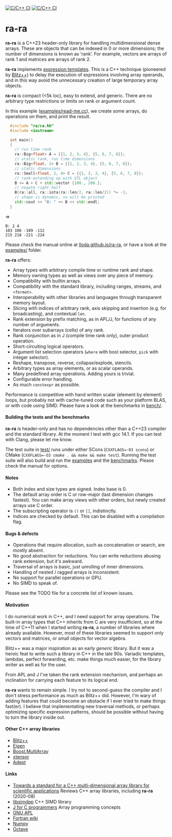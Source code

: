 
[![C/C++ CI](https://github.com/lloda/ra-ra/actions/workflows/gcc14.yml/badge.svg)](https://github.com/lloda/ra-ra/actions/workflows/gcc14.yml) [![C/C++ CI](https://github.com/lloda/ra-ra/actions/workflows/gcc14-no-sanitize.yml/badge.svg)](https://github.com/lloda/ra-ra/actions/workflows/gcc14-no-sanitize.yml)

# ra-ra

**ra-ra** is a C++23 header-only library for handling multidimensional dense arrays. These are objects that can be indexed in 0 or more dimensions; the number of dimensions is known as ‘rank’. For example, vectors are arrays of rank 1 and matrices are arrays of rank 2.

**ra-ra** implements [expression templates](https://en.wikipedia.org/wiki/Expression_templates). This is a C++ technique (pioneered by [Blitz++](http://blitz.sourceforge.net)) to delay the execution of expressions involving array operands, and in this way avoid the unnecessary creation of large temporary array objects.

**ra-ra** is compact (<5k loc), easy to extend, and generic. There are no arbitrary type restrictions or limits on rank or argument count.

In this example ([examples/read-me.cc](examples/read-me.cc)), we create some arrays, do operations on them, and print the result.

```c++
  #include "ra/ra.hh"
  #include <iostream>

  int main()
  {
    // run time rank
    ra::Big<float> A = {{1, 2, 3, 4}, {5, 6, 7, 8}};
    // static rank, run time dimensions
    ra::Big<float, 2> B = {{1, 2, 3, 4}, {5, 6, 7, 8}};
    // static dimensions
    ra::Small<float, 2, 4> C = {{1, 2, 3, 4}, {5, 6, 7, 8}};
    // rank-extending op with STL object
    B += A + C + std::vector {100., 200.};
    // negate right half
    B(ra::all, ra::iota(ra::len/2, ra::len/2)) *= -1;
    // shape is dynamic, so will be printed
    std::cout << "B: " << B << std::endl;
  }
```
⇒
```
B: 2 4
103 106 -109 -112
215 218 -221 -224
```

Please check the manual online at [lloda.github.io/ra-ra](https://lloda.github.io/ra-ra), or have a look at the [examples/](examples/) folder.

**ra-ra** offers:

* Array types with arbitrary compile time or runtime rank and shape.
* Memory owning types as well as views over any piece of memory.
* Compatibility with builtin arrays.
* Compatibility with the standard library, including ranges, streams, and `<format>`.
* Interoperability with other libraries and languages through transparent memory layout.
* Slicing with indices of arbitrary rank, axis skipping and insertion (e.g. for broadcasting), and contextual `len`.
* Rank extension by prefix matching, as in APL/J, for functions of any number of arguments.
* Iterators over subarrays (cells) of any rank.
* Rank conjunction as in J (compile time rank only), outer product operation.
* Short-circuiting logical operators.
* Argument list selection operators (`where` with bool selector, `pick` with integer selector).
* Reshape, transpose, reverse, collapse/explode, stencils.
* Arbitrary types as array elements, or as scalar operands.
* Many predefined array operations. Adding yours is trivial.
* Configurable error handling.
* As much `constexpr` as possible.

Performance is competitive with hand written scalar (element by element) loops, but probably not with cache-tuned code such as your platform BLAS, or with code using SIMD. Please have a look at the benchmarks in [bench/](bench/).

#### Building the tests and the benchmarks

**ra-ra** is header-only and has no dependencies other than a C++23 compiler and the standard library. At the moment I test with gcc 14.1. If you can test with Clang, please let me know.

The test suite in [test/](test/) runs under either SCons (`CXXFLAGS=-O3 scons`) or CMake (`CXXFLAGS=-O3 cmake . && make && make test`). Running the test suite will also build and run the [examples](examples/) and the [benchmarks](bench/). Please check the manual for options.

#### Notes

* Both index and size types are signed. Index base is 0.
* The default array order is C or row-major (last dimension changes fastest). You can make array views with other orders, but newly created arrays use C order.
* The subscripting operator is `()` or `[]`, indistinctly.
* Indices are checked by default. This can be disabled with a compilation flag.

#### Bugs & defects

* Operations that require allocation, such as concatenation or search, are mostly absent.
* No good abstraction for reductions. You can write reductions abusing rank extension, but it's awkward.
* Traversal of arrays is basic, just unrolling of inner dimensions.
* Handling of nested / ragged arrays is inconsistent.
* No support for parallel operations or GPU.
* No SIMD to speak of.

Please see the TODO file for a concrete list of known issues.

#### Motivation

I do numerical work in C++, and I need support for array operations. The built-in array types that C++ inherits from C are very insufficient, so at the time of C++11 when I started writing **ra-ra**, a number of libraries where already available. However, most of these libraries seemed to support only vectors and matrices, or small objects for vector algebra.

Blitz++ was a major inspiration as an early *generic* library. But it was a heroic feat to write such a library in C++ in the late 90s. Variadic templates, lambdas, perfect forwarding, etc. make things much easier, for the library writer as well as for the user.

From APL and J I've taken the rank extension mechanism, and perhaps an inclination for carrying each feature to its logical end.

**ra-ra** wants to remain simple. I try not to second-guess the compiler and I don't stress performance as much as Blitz++ did. However, I'm wary of adding features that could become an obstacle if I ever tried to make things fast(er). I believe that implementating new traversal methods, or perhaps optimizing specific expression patterns, should be possible without having to turn the library inside out.

#### Other C++ array libraries

* [Blitz++](http://www.oonumerics.org/blitz/manual/blitz.html)
* [Eigen](https://eigen.tuxfamily.org)
* [Boost.MultiArray](www.boost.org/doc/libs/master/libs/multi_array/doc/user.html)
* [xtensor](https://github.com/QuantStack/xtensor)
* [Adept](http://www.met.reading.ac.uk/clouds/adept/download.html)

#### Links

* [Towards a standard for a C++ multi-dimensional array library for scientific applications](http://www.met.reading.ac.uk/clouds/cpp_arrays/) Reviews C++ array libraries, including **ra-ra** (2020-08)
* [libsimdpp](https://github.com/p12tic/libsimdpp) C++ SIMD library
* [J for C programmers](http://www.jsoftware.com/help/jforc/contents.htm) Array programming concepts
* [GNU APL](https://www.gnu.org/software/apl/)
* [Fortran wiki](http://fortranwiki.org/fortran/show/diff/HomePage)
* [Numpy](https://numpy.org/)
* [Octave](https://www.gnu.org/software/octave/)
